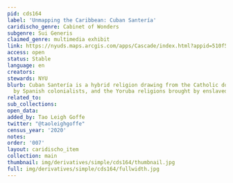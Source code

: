 ```yaml
---
pid: cds164
label: 'Unmapping the Caribbean: Cuban Santería'
caridischo_genre: Cabinet of Wonders
subgenre: Sui Generis
claimed_genre: multimedia exhibit
link: https://nyuds.maps.arcgis.com/apps/Cascade/index.html?appid=510f57634a2940e0abaca2be46207384
access: open
status: Stable
language: en
creators:
stewards: NYU
blurb: Cuban Santería is a hybrid religion drawing from the Catholic doctrine imposed
  by Spanish colonialists, and the Yoruba religions brought by enslaved Africans.
related_to:
sub_collections:
open_data:
added_by: Tao Leigh Goffe
twitter: "@taoleighgoffe"
census_year: '2020'
notes:
order: '007'
layout: caridischo_item
collection: main
thumbnail: img/derivatives/simple/cds164/thumbnail.jpg
full: img/derivatives/simple/cds164/fullwidth.jpg
---
```

